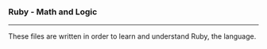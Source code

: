 ### Ruby - Math and Logic

***

These files are written in order to learn and understand Ruby, the language.
